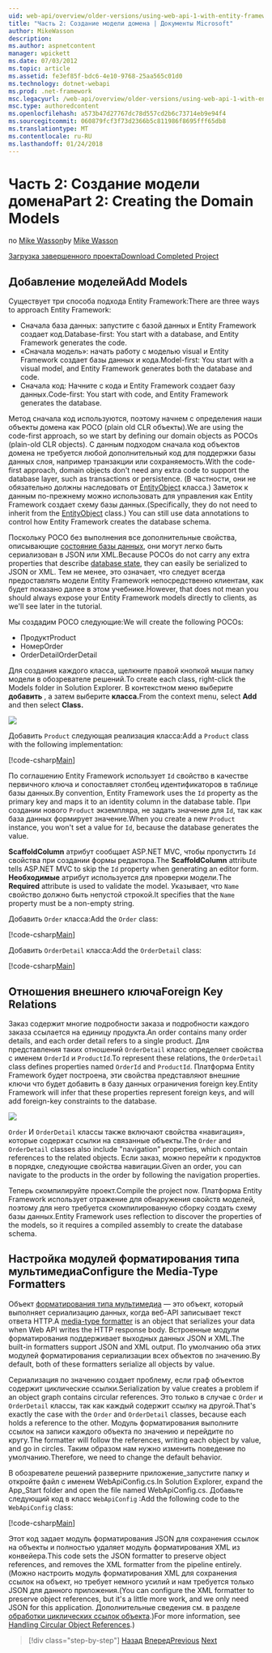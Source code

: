 ```yaml
---
uid: web-api/overview/older-versions/using-web-api-1-with-entity-framework-5/using-web-api-with-entity-framework-part-2
title: "Часть 2: Создание модели домена | Документы Microsoft"
author: MikeWasson
description: 
ms.author: aspnetcontent
manager: wpickett
ms.date: 07/03/2012
ms.topic: article
ms.assetid: fe3ef85f-bdc6-4e10-9768-25aa565c01d0
ms.technology: dotnet-webapi
ms.prod: .net-framework
msc.legacyurl: /web-api/overview/older-versions/using-web-api-1-with-entity-framework-5/using-web-api-with-entity-framework-part-2
msc.type: authoredcontent
ms.openlocfilehash: a573b47d27767dc78d557cd2b6c73714eb9e94f4
ms.sourcegitcommit: 060879fcf3f73d2366b5c811986f8695fff65db8
ms.translationtype: MT
ms.contentlocale: ru-RU
ms.lasthandoff: 01/24/2018
---
```

<a name="part-2-creating-the-domain-models"></a><span data-ttu-id="20b31-102">Часть 2: Создание модели домена</span><span class="sxs-lookup"><span data-stu-id="20b31-102">Part 2: Creating the Domain Models</span></span>
====================
<span data-ttu-id="20b31-103">по [Mike Wasson](https://github.com/MikeWasson)</span><span class="sxs-lookup"><span data-stu-id="20b31-103">by [Mike Wasson](https://github.com/MikeWasson)</span></span>

[<span data-ttu-id="20b31-104">Загрузка завершенного проекта</span><span class="sxs-lookup"><span data-stu-id="20b31-104">Download Completed Project</span></span>](http://code.msdn.microsoft.com/ASP-NET-Web-API-with-afa30545)

## <a name="add-models"></a><span data-ttu-id="20b31-105">Добавление моделей</span><span class="sxs-lookup"><span data-stu-id="20b31-105">Add Models</span></span>

<span data-ttu-id="20b31-106">Существует три способа подхода Entity Framework:</span><span class="sxs-lookup"><span data-stu-id="20b31-106">There are three ways to approach Entity Framework:</span></span>

- <span data-ttu-id="20b31-107">Сначала база данных: запустите с базой данных и Entity Framework создает код.</span><span class="sxs-lookup"><span data-stu-id="20b31-107">Database-first: You start with a database, and Entity Framework generates the code.</span></span>
- <span data-ttu-id="20b31-108">«Сначала модель»: начать работу с моделью visual и Entity Framework создает базы данных и кода.</span><span class="sxs-lookup"><span data-stu-id="20b31-108">Model-first: You start with a visual model, and Entity Framework generates both the database and code.</span></span>
- <span data-ttu-id="20b31-109">Сначала код: Начните с кода и Entity Framework создает базу данных.</span><span class="sxs-lookup"><span data-stu-id="20b31-109">Code-first: You start with code, and Entity Framework generates the database.</span></span>

<span data-ttu-id="20b31-110">Метод сначала код используются, поэтому начнем с определения наши объекты домена как POCO (plain old CLR объекты).</span><span class="sxs-lookup"><span data-stu-id="20b31-110">We are using the code-first approach, so we start by defining our domain objects as POCOs (plain-old CLR objects).</span></span> <span data-ttu-id="20b31-111">С данным подходом сначала код объектов домена не требуется любой дополнительный код для поддержки базы данных слоя, например транзакции или сохраняемость.</span><span class="sxs-lookup"><span data-stu-id="20b31-111">With the code-first approach, domain objects don't need any extra code to support the database layer, such as transactions or persistence.</span></span> <span data-ttu-id="20b31-112">(В частности, они не обязательно должны наследовать от [EntityObject](https://msdn.microsoft.com/library/system.data.objects.dataclasses.entityobject.aspx) класса.) Заметок к данным по-прежнему можно использовать для управления как Entity Framework создает схему базы данных.</span><span class="sxs-lookup"><span data-stu-id="20b31-112">(Specifically, they do not need to inherit from the [EntityObject](https://msdn.microsoft.com/library/system.data.objects.dataclasses.entityobject.aspx) class.) You can still use data annotations to control how Entity Framework creates the database schema.</span></span>

<span data-ttu-id="20b31-113">Поскольку POCO без выполнения все дополнительные свойства, описывающие [состояние базы данных](https://msdn.microsoft.com/library/system.data.entitystate.aspx), они могут легко быть сериализован в JSON или XML.</span><span class="sxs-lookup"><span data-stu-id="20b31-113">Because POCOs do not carry any extra properties that describe [database state](https://msdn.microsoft.com/library/system.data.entitystate.aspx), they can easily be serialized to JSON or XML.</span></span> <span data-ttu-id="20b31-114">Тем не менее, это означает, что следует всегда предоставлять модели Entity Framework непосредственно клиентам, как будет показано далее в этом учебнике.</span><span class="sxs-lookup"><span data-stu-id="20b31-114">However, that does not mean you should always expose your Entity Framework models directly to clients, as we'll see later in the tutorial.</span></span>

<span data-ttu-id="20b31-115">Мы создадим POCO следующие:</span><span class="sxs-lookup"><span data-stu-id="20b31-115">We will create the following POCOs:</span></span>

- <span data-ttu-id="20b31-116">Продукт</span><span class="sxs-lookup"><span data-stu-id="20b31-116">Product</span></span>
- <span data-ttu-id="20b31-117">Номер</span><span class="sxs-lookup"><span data-stu-id="20b31-117">Order</span></span>
- <span data-ttu-id="20b31-118">OrderDetail</span><span class="sxs-lookup"><span data-stu-id="20b31-118">OrderDetail</span></span>

<span data-ttu-id="20b31-119">Для создания каждого класса, щелкните правой кнопкой мыши папку модели в обозревателе решений.</span><span class="sxs-lookup"><span data-stu-id="20b31-119">To create each class, right-click the Models folder in Solution Explorer.</span></span> <span data-ttu-id="20b31-120">В контекстном меню выберите **добавить** , а затем выберите **класса.**</span><span class="sxs-lookup"><span data-stu-id="20b31-120">From the context menu, select **Add** and then select **Class.**</span></span>

![](using-web-api-with-entity-framework-part-2/_static/image1.png)

<span data-ttu-id="20b31-121">Добавить `Product` следующая реализация класса:</span><span class="sxs-lookup"><span data-stu-id="20b31-121">Add a `Product` class with the following implementation:</span></span>

[!code-csharp[Main](using-web-api-with-entity-framework-part-2/samples/sample1.cs)]

<span data-ttu-id="20b31-122">По соглашению Entity Framework использует `Id` свойство в качестве первичного ключа и сопоставляет столбец идентификаторов в таблице базы данных.</span><span class="sxs-lookup"><span data-stu-id="20b31-122">By convention, Entity Framework uses the `Id` property as the primary key and maps it to an identity column in the database table.</span></span> <span data-ttu-id="20b31-123">При создании нового `Product` экземпляра, не задать значение для `Id`, так как база данных формирует значение.</span><span class="sxs-lookup"><span data-stu-id="20b31-123">When you create a new `Product` instance, you won't set a value for `Id`, because the database generates the value.</span></span>

<span data-ttu-id="20b31-124">**ScaffoldColumn** атрибут сообщает ASP.NET MVC, чтобы пропустить `Id` свойства при создании формы редактора.</span><span class="sxs-lookup"><span data-stu-id="20b31-124">The **ScaffoldColumn** attribute tells ASP.NET MVC to skip the `Id` property when generating an editor form.</span></span> <span data-ttu-id="20b31-125">**Необходимые** атрибут используется для проверки модели.</span><span class="sxs-lookup"><span data-stu-id="20b31-125">The **Required** attribute is used to validate the model.</span></span> <span data-ttu-id="20b31-126">Указывает, что `Name` свойство должно быть непустой строкой.</span><span class="sxs-lookup"><span data-stu-id="20b31-126">It specifies that the `Name` property must be a non-empty string.</span></span>

<span data-ttu-id="20b31-127">Добавить `Order` класса:</span><span class="sxs-lookup"><span data-stu-id="20b31-127">Add the `Order` class:</span></span>

[!code-csharp[Main](using-web-api-with-entity-framework-part-2/samples/sample2.cs)]

<span data-ttu-id="20b31-128">Добавить `OrderDetail` класса:</span><span class="sxs-lookup"><span data-stu-id="20b31-128">Add the `OrderDetail` class:</span></span>

[!code-csharp[Main](using-web-api-with-entity-framework-part-2/samples/sample3.cs)]

## <a name="foreign-key-relations"></a><span data-ttu-id="20b31-129">Отношения внешнего ключа</span><span class="sxs-lookup"><span data-stu-id="20b31-129">Foreign Key Relations</span></span>

<span data-ttu-id="20b31-130">Заказ содержит многие подробности заказа и подробности каждого заказа ссылается на единицу продукта.</span><span class="sxs-lookup"><span data-stu-id="20b31-130">An order contains many order details, and each order detail refers to a single product.</span></span> <span data-ttu-id="20b31-131">Для представления таких отношений `OrderDetail` класс определяет свойства с именем `OrderId` и `ProductId`.</span><span class="sxs-lookup"><span data-stu-id="20b31-131">To represent these relations, the `OrderDetail` class defines properties named `OrderId` and `ProductId`.</span></span> <span data-ttu-id="20b31-132">Платформа Entity Framework будет построена, эти свойства представляют внешние ключи что будет добавить в базу данных ограничения foreign key.</span><span class="sxs-lookup"><span data-stu-id="20b31-132">Entity Framework will infer that these properties represent foreign keys, and will add foreign-key constraints to the database.</span></span>

![](using-web-api-with-entity-framework-part-2/_static/image2.png)

<span data-ttu-id="20b31-133">`Order` И `OrderDetail` классы также включают свойства «навигация», которые содержат ссылки на связанные объекты.</span><span class="sxs-lookup"><span data-stu-id="20b31-133">The `Order` and `OrderDetail` classes also include "navigation" properties, which contain references to the related objects.</span></span> <span data-ttu-id="20b31-134">Если заказ, можно перейти к продуктов в порядке, следующие свойства навигации.</span><span class="sxs-lookup"><span data-stu-id="20b31-134">Given an order, you can navigate to the products in the order by following the navigation properties.</span></span>

<span data-ttu-id="20b31-135">Теперь скомпилируйте проект.</span><span class="sxs-lookup"><span data-stu-id="20b31-135">Compile the project now.</span></span> <span data-ttu-id="20b31-136">Платформа Entity Framework использует отражение для обнаружения свойств моделей, поэтому для него требуется скомпилированную сборку создать схему базы данных.</span><span class="sxs-lookup"><span data-stu-id="20b31-136">Entity Framework uses reflection to discover the properties of the models, so it requires a compiled assembly to create the database schema.</span></span>

## <a name="configure-the-media-type-formatters"></a><span data-ttu-id="20b31-137">Настройка модулей форматирования типа мультимедиа</span><span class="sxs-lookup"><span data-stu-id="20b31-137">Configure the Media-Type Formatters</span></span>

<span data-ttu-id="20b31-138">Объект [форматирования типа мультимедиа](../../formats-and-model-binding/media-formatters.md) — это объект, который выполняет сериализацию данных, когда веб-API записывает текст ответа HTTP.</span><span class="sxs-lookup"><span data-stu-id="20b31-138">A [media-type formatter](../../formats-and-model-binding/media-formatters.md) is an object that serializes your data when Web API writes the HTTP response body.</span></span> <span data-ttu-id="20b31-139">Встроенные модули форматирования поддерживает выходных данных JSON и XML.</span><span class="sxs-lookup"><span data-stu-id="20b31-139">The built-in formatters support JSON and XML output.</span></span> <span data-ttu-id="20b31-140">По умолчанию оба этих модулей форматирования сериализации всех объектов по значению.</span><span class="sxs-lookup"><span data-stu-id="20b31-140">By default, both of these formatters serialize all objects by value.</span></span>

<span data-ttu-id="20b31-141">Сериализация по значению создает проблему, если граф объектов содержит циклические ссылки.</span><span class="sxs-lookup"><span data-stu-id="20b31-141">Serialization by value creates a problem if an object graph contains circular references.</span></span> <span data-ttu-id="20b31-142">Это только в случае с `Order` и `OrderDetail` классы, так как каждый содержит ссылку на другой.</span><span class="sxs-lookup"><span data-stu-id="20b31-142">That's exactly the case with the `Order` and `OrderDetail` classes, because each holds a reference to the other.</span></span> <span data-ttu-id="20b31-143">Модуль форматирования выполните ссылок на записи каждого объекта по значению и перейдите по кругу.</span><span class="sxs-lookup"><span data-stu-id="20b31-143">The formatter will follow the references, writing each object by value, and go in circles.</span></span> <span data-ttu-id="20b31-144">Таким образом нам нужно изменить поведение по умолчанию.</span><span class="sxs-lookup"><span data-stu-id="20b31-144">Therefore, we need to change the default behavior.</span></span>

<span data-ttu-id="20b31-145">В обозревателе решений разверните приложение\_запустите папку и откройте файл с именем WebApiConfig.cs.</span><span class="sxs-lookup"><span data-stu-id="20b31-145">In Solution Explorer, expand the App\_Start folder and open the file named WebApiConfig.cs.</span></span> <span data-ttu-id="20b31-146">Добавьте следующий код в класс `WebApiConfig` :</span><span class="sxs-lookup"><span data-stu-id="20b31-146">Add the following code to the `WebApiConfig` class:</span></span>

[!code-csharp[Main](using-web-api-with-entity-framework-part-2/samples/sample4.cs?highlight=11)]

<span data-ttu-id="20b31-147">Этот код задает модуль форматирования JSON для сохранения ссылок на объекты и полностью удаляет модуль форматирования XML из конвейера.</span><span class="sxs-lookup"><span data-stu-id="20b31-147">This code sets the JSON formatter to preserve object references, and removes the XML formatter from the pipeline entirely.</span></span> <span data-ttu-id="20b31-148">(Можно настроить модуль форматирования XML для сохранения ссылок на объект, но требует немного усилий и нам требуется только JSON для данного приложения.</span><span class="sxs-lookup"><span data-stu-id="20b31-148">(You can configure the XML formatter to preserve object references, but it's a little more work, and we only need JSON for this application.</span></span> <span data-ttu-id="20b31-149">Дополнительные сведения см. в разделе [обработки циклических ссылок объекта](../../formats-and-model-binding/json-and-xml-serialization.md#handling_circular_object_references).)</span><span class="sxs-lookup"><span data-stu-id="20b31-149">For more information, see [Handling Circular Object References](../../formats-and-model-binding/json-and-xml-serialization.md#handling_circular_object_references).)</span></span>

>[!div class="step-by-step"]
<span data-ttu-id="20b31-150">[Назад](using-web-api-with-entity-framework-part-1.md)
[Вперед](using-web-api-with-entity-framework-part-3.md)</span><span class="sxs-lookup"><span data-stu-id="20b31-150">[Previous](using-web-api-with-entity-framework-part-1.md)
[Next](using-web-api-with-entity-framework-part-3.md)</span></span>
